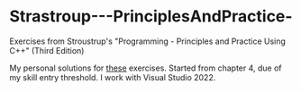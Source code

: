 # Strastroup---PrinciplesAndPractice-
Exercises from Stroustrup's "Programming - Principles and Practice Using C++" (Third Edition)


My personal solutions for [these](https://www.stroustrup.com/Programming/Solutions/Ch4.html) exercises.
Started from chapter 4, due of my skill entry threshold.
I work with Visual Studio 2022.

